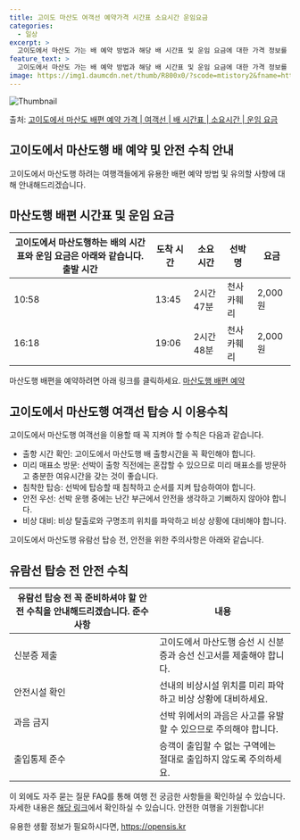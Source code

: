 ```yaml
---
title: 고이도 마산도 여객선 예약가격 시간표 소요시간 운임요금
categories:
  - 일상
excerpt: >
  고이도에서 마산도 가는 배 예약 방법과 해당 배 시간표 및 운임 요금에 대한 가격 정보를 안내 드리겠습니다. 안전하고 재밋는 마산도행 여행을 위해 아래 정보 참고하시기 바랍니다. 마산도행 배편 예약하기 👈 클릭고이도에서 마산도행 배 시간표출발 시간도착 시간소요 시간선박명요금10:5813:452시간 47분천사카훼리2,000원16:1819:062시간 48분천사카훼리2,000원마산도행 배편 예약하기 👈 클릭고이도에서 마산도행 여객선 탑승 시 이용수칙고이도에서 마산도행 여객선을 이용할 때 꼭 지켜야 할 수칙을 소개합니다. 중요한 내용 1. 출항 시간 확인 고이도에서 마산도행 배 출항시간을 꼭 확인해야 합니다. 2. 미리 매표소 방문 선박이 출항 직전에는 혼잡할 수 있으므로 미리 매표소를 방문하고 충분한 여유시간..
feature_text: >
  고이도에서 마산도 가는 배 예약 방법과 해당 배 시간표 및 운임 요금에 대한 가격 정보를 안내 드리겠습니다. 안전하고 재밋는 마산도행 여행을 위해 아래 정보 참고하시기 바랍니다. 마산도행 배편 예약하기 👈 클릭고이도에서 마산도행 배 시간표출발 시간도착 시간소요 시간선박명요금10:5813:452시간 47분천사카훼리2,000원16:1819:062시간 48분천사카훼리2,000원마산도행 배편 예약하기 👈 클릭고이도에서 마산도행 여객선 탑승 시 이용수칙고이도에서 마산도행 여객선을 이용할 때 꼭 지켜야 할 수칙을 소개합니다. 중요한 내용 1. 출항 시간 확인 고이도에서 마산도행 배 출항시간을 꼭 확인해야 합니다. 2. 미리 매표소 방문 선박이 출항 직전에는 혼잡할 수 있으므로 미리 매표소를 방문하고 충분한 여유시간..
image: https://img1.daumcdn.net/thumb/R800x0/?scode=mtistory2&fname=https%3A%2F%2Fblog.kakaocdn.net%2Fdn%2FdKHkgL%2FbtsHDVVVmfx%2FQzYYmz1y32jbE55sZ0gib0%2Fimg.webp
---
```


![Thumbnail](https://img1.daumcdn.net/thumb/R800x0/?scode=mtistory2&fname=https%3A%2F%2Fblog.kakaocdn.net%2Fdn%2FdKHkgL%2FbtsHDVVVmfx%2FQzYYmz1y32jbE55sZ0gib0%2Fimg.webp)

<p>출처: <a href="https://opensis.kr/entry/%EA%B3%A0%EC%9D%B4%EB%8F%84%EC%97%90%EC%84%9C-%EB%A7%88%EC%82%B0%EB%8F%84-%EB%B0%B0%ED%8E%B8-%EC%98%88%EC%95%BD-%EA%B0%80%EA%B2%A9-%EC%97%AC%EA%B0%9D%EC%84%A0-%EB%B0%B0-%EC%8B%9C%EA%B0%84%ED%91%9C-%EC%86%8C%EC%9A%94%EC%8B%9C%EA%B0%84-%EC%9A%B4%EC%9E%84-%EC%9A%94%EA%B8%88" rel="dofollow">고이도에서 마산도 배편 예약 가격 | 여객선 | 배 시간표 | 소요시간 | 운임 요금</a> </p>

## 고이도에서 마산도행 배 예약 및 안전 수칙 안내

고이도에서 마산도행 하려는 여행객들에게 유용한 배편 예약 방법 및 유의할 사항에 대해 안내해드리겠습니다.

## 마산도행 배편 시간표 및 운임 요금

고이도에서 마산도행하는 배의 시간표와 운임 요금은 아래와 같습니다.  **출발 시간** | **도착 시간** | **소요 시간** | **선박명** | **요금**  
---|---|---|---|---  
10:58 | 13:45 | 2시간 47분 | 천사카훼리 | 2,000원  
16:18 | 19:06 | 2시간 48분 | 천사카훼리 | 2,000원  
마산도행 배편을 예약하려면 아래 링크를 클릭하세요. [마산도행 배편 예약](https://opensis.kr/entry/%EA%B3%A0%EC%9D%B4%EB%8F%84%EC%97%90%EC%84%9C-%EB%A7%88%EC%82%B0%EB%8F%84-%EB%B0%B0%ED%8E%B8-%EC%98%88%EC%95%BD-%EA%B0%80%EA%B2%A9-%EC%97%AC%EA%B0%9D%EC%84%A0-%EB%B0%B0-%EC%8B%9C%EA%B0%84%ED%91%9C-%EC%86%8C%EC%9A%94%EC%8B%9C%EA%B0%84-%EC%9A%B4%EC%9E%84-%EC%9A%94%EA%B8%88)

## 고이도에서 마산도행 여객선 탑승 시 이용수칙

고이도에서 마산도행 여객선을 이용할 때 꼭 지켜야 할 수칙은 다음과 같습니다.

  * 출항 시간 확인: 고이도에서 마산도행 배 출항시간을 꼭 확인해야 합니다.
  * 미리 매표소 방문: 선박이 출항 직전에는 혼잡할 수 있으므로 미리 매표소를 방문하고 충분한 여유시간을 갖는 것이 좋습니다.
  * 침착한 탑승: 선박에 탑승할 때 침착하고 순서를 지켜 탑승하여야 합니다.
  * 안전 우선: 선박 운행 중에는 난간 부근에서 안전을 생각하고 기뻐하지 않아야 합니다.
  * 비상 대비: 비상 탈출로와 구명조끼 위치를 파악하고 비상 상황에 대비해야 합니다.

고이도에서 마산도행 유람선 탑승 전, 안전을 위한 주의사항은 아래와 같습니다.

## 유람선 탑승 전 안전 수칙

유람선 탑승 전 꼭 준비하셔야 할 안전 수칙을 안내해드리겠습니다.  **준수 사항** | **내용**  
---|---  
신분증 제출 | 고이도에서 마산도행 승선 시 신분증과 승선 신고서를 제출해야 합니다.  
안전시설 확인 | 선내의 비상시설 위치를 미리 파악하고 비상 상황에 대비하세요.  
과음 금지 | 선박 위에서의 과음은 사고를 유발할 수 있으므로 주의해야 합니다.  
출입통제 준수 | 승객이 출입할 수 없는 구역에는 절대로 출입하지 않도록 주의하세요.  
이 외에도 자주 묻는 질문 FAQ를 통해 여행 전 궁금한 사항들을 확인하실 수 있습니다. 자세한 내용은 [해당 링크](https://opensis.kr/entry/%EA%B3%A0%EC%9D%B4%EB%8F%84%EC%97%90%EC%84%9C-%EB%A7%88%EC%82%B0%EB%8F%84-%EB%B0%B0%ED%8E%B8-%EC%98%88%EC%95%BD-%EA%B0%80%EA%B2%A9-%EC%97%AC%EA%B0%9D%EC%84%A0-%EB%B0%B0-%EC%8B%9C%EA%B0%84%ED%91%9C-%EC%86%8C%EC%9A%94%EC%8B%9C%EA%B0%84-%EC%9A%B4%EC%9E%84-%EC%9A%94%EA%B8%88)에서
확인하실 수 있습니다. 안전한 여행을 기원합니다!

 

유용한 생활 정보가 필요하시다면, <a href="https://opensis.kr" rel="dofollow">https://opensis.kr</a>


